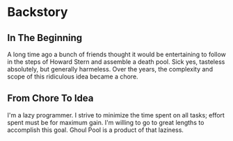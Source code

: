 Backstory
=========

In The Beginning
----------------

A long time ago a bunch of friends thought it would be entertaining to follow in the steps of Howard Stern and assemble a death pool. Sick yes, tasteless absolutely, but generally harmeless. Over the years, the complexity and scope of this ridiculous idea became a chore.

From Chore To Idea
------------------

I'm a lazy programmer. I strive to minimize the time spent on all tasks; effort spent must be for maximum gain. I'm willing to go to great lengths to accomplish this goal. Ghoul Pool is a product of that laziness.